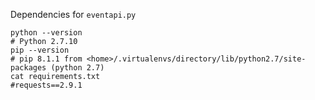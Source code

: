 Dependencies for `eventapi.py`

```
python --version
# Python 2.7.10
pip --version
# pip 8.1.1 from <home>/.virtualenvs/directory/lib/python2.7/site-packages (python 2.7)
cat requirements.txt
#requests==2.9.1
```

